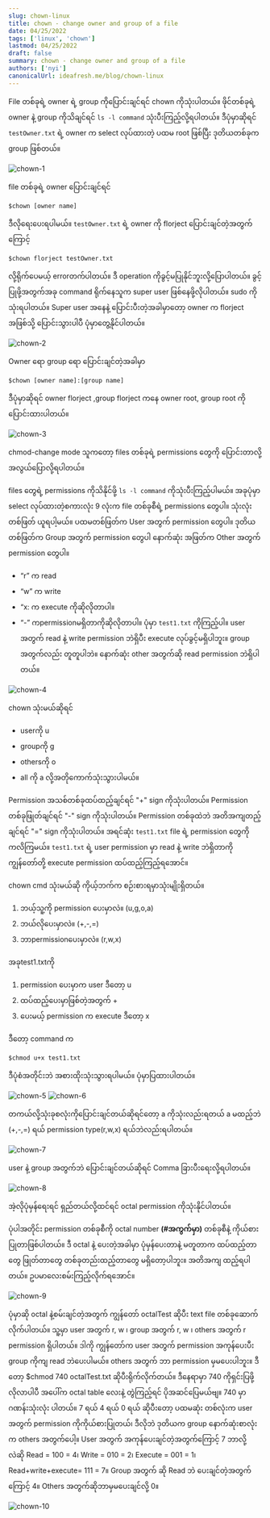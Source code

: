 ```yaml
---
slug: chown-linux
title: chown - change owner and group of a file
date: 04/25/2022
tags: ['linux', 'chown']
lastmod: 04/25/2022
draft: false
summary: chown - change owner and group of a file
authors: ['nyi']
canonicalUrl: ideafresh.me/blog/chown-linux
---
```


File တစ်ခုရဲ့ owner ရဲ့ group ကိုပြောင်းချင်ရင် chown ကိုသုံးပါတယ်။ ဖိုင်တစ်ခုရဲ့ owner နဲ့ group ကိုသိချင်ရင် `ls -l command` သုံးပီးကြည့်လို့ရပါတယ်။ ဒီပုံမှာဆိုရင် `testOwner.txt` ရဲ့ owner က select လုပ်ထားတဲ့ ပထမ root ဖြစ်ပြီး ဒုတိယတစ်ခုက group ဖြစ်တယ်။

![chown-1](/static/images/chown-1.png)

file တစ်ခုရဲ့ owner ပြောင်းချင်ရင်

```shell
$chown [owner name]
```

ဒီလိုရေးပေးရပါမယ်။ `testOwner.txt` ရဲ့ owner ကို florject ပြောင်းချင်တဲ့အတွက်ကြောင့်

```shell
$chown florject testOwner.txt
```

လို့ရိုက်ပေမယ့် errorတက်ပါတယ်။ ဒီ operation ကိုခွင့်မပြုနိုင်ဘူးလို့ပြောပါတယ်။ ခွင့်ပြုဖို့အတွက်အခု command ရိုက်နေသူက super user ဖြစ်‌နေဖို့လိုပါတယ်။ sudo ကိုသုံးရပါတယ်။ Super user အနေနဲ့ ပြောင်းပီးတဲ့အခါမှာတော့ owner က florject အဖြစ်သို့ ပြောင်းသွားပါပီ ပုံမှာတွေ့နိုင်ပါတယ်။

![chown-2](/static/images/chown-2.png)

Owner ရော group ရော ပြောင်းချင်တဲ့အခါမှာ

```shell
$chown [owner name]:[group name]
```

ဒီပုံမှာဆိုရင် owner florject ,group florject ကနေ owner root, group root ကိုပြောင်းထားပါတယ်။

![chown-3](/static/images/chown-3.png)

chmod-change mode
သူကတော့ files တစ်ခုရဲ့ permissions တွေကို ပြောင်းတာလို့ အလွယ်ပြောလို့ရပါတယ်။

files တွေရဲ့ permissions ကိုသိနိုင်ဖို့ `ls -l command` ကိုသုံးပီးကြည့်ပါမယ်။ အခုပုံမှာ select လုပ်ထားတဲ့စကားလုံး 9 လုံးက file တစ်ခုစီရဲ့ permissions တွေပါ။ သုံးလုံးတစ်ဖြတ် ယူရပါ့မယ်။ ပထမတစ်ဖြတ်က User အတွက် permission တွေပါ။ ဒုတိယတစ်ဖြတ်က Group အတွက် permission တွေပါ နောက်ဆုံး အဖြတ်က Other အတွက် permission တွေပါ။

- “r” က read
- “w” က write
- “x: က execute ကိုဆိုလိုတာပါ။
- “-” ကpermissionမရှိတာကိုဆိုလိုတာပါ။
ပုံမှာ `test1.txt` ကိုကြည့်ပါ။ user အတွက် read နဲ့ write permission ဘဲရှိပီး execute လုပ်ခွင့်မရှိပါဘူး။ group အတွက်လည်း တူတူပါဘဲ။ နောက်ဆုံး other အတွက်ဆို read permission ဘဲရှိပါတယ်။

![chown-4](/static/images/chown-4.png)

chown သုံးမယ်ဆိုရင်

- userကို u
- groupကို g
- othersကို o
- all ကို a လို့အတိုကောက်သုံးသွားပါမယ်။

Permission အသစ်တစ်ခုထပ်ထည့်ချင်ရင် "+" sign ကိုသုံးပါတယ်။
Permission တစ်ခု‌ဖြုတ်ချင်ရင် "-" sign ကိုသုံးပါတယ်။
Permission တစ်ခုထဲဘဲ အတိအကျတည့်ချင်ရင် "=" sign ကိုသုံးပါတယ်။
အရင်ဆုံး `test1.txt` file ရဲ့ permission တွေကိုကလိကြမယ်။ `test1.txt` ရဲ့ user permission မှာ read နဲ့ write ဘဲရှိတာကို ကျွန်တော်တို့ execute permission ထပ်ထည့်ကြည့်ရအောင်။

chown cmd သုံးမယ်ဆို ကိုယ့်ဘက်က စဉ်းစားရမှာသုံးမျိုးရှိတယ်။

1. ဘယ့်သူ့ကို permission ပေးမှာလဲ။ (u,g,o,a)
2. ဘယ်လိုပေးမှာလဲ။ (+,-,=)
3. ဘာpermissionပေးမှာလဲ။ (r,w,x)

အခုtest1.txtကို

1. permission ပေးမှာက user ဒီတော့ u
2. ထပ်ထည့်ပေးမှာဖြစ်တဲ့အတွက် +
3. ပေးမယ့် permission က execute ဒီတော့ x

ဒီတော့ command က

```shell
$chmod u+x test1.txt
```

ဒီပုံစံအတိုင်းဘဲ အစားထိုးသုံးသွားရပါမယ်။ ပုံမှာပြထားပါတယ်။

![chown-5](/static/images/chown-5.png)
![chown-6](/static/images/chown-6.png)

တကယ်လို့သုံးခုစလုံးကိုပြောင်းချင်တယ်ဆိုရင်တော့ a ကိုသုံးလည်းရတယ် a မထည့်ဘဲ (+,-,=) ရယ် permission type(r,w,x) ရယ်ဘဲလည်းရပါတယ်။

![chown-7](/static/images/chown-7.png)

user နဲ့ group အတွက်ဘဲ ပြောင်းချင်တယ်ဆိုရင် Comma ခြားပီးရေးလို့ရပါတယ်။

![chown-8](/static/images/chown-8.png)

အဲ့လိုပုံမှန်ရေးရင် ရှည်တယ်လို့ထင်ရင် octal permission ကိုသုံးနိုင်ပါတယ်။

ပုံပါအတိုင်း permission တစ်ခုစီကို octal number **(#အကွက်မှာ)** တစ်ခုစီနဲ့ ကိုယ်စားပြုတာဖြစ်ပါတယ်။ ဒီ octal နဲ့‌ ပေးတဲ့အခါမှာ ပုံမှန်ပေးတာနဲ့ မတူတာက ထပ်ထည့်တာတွေ ဖြုတ်တာတွေ တစ်ခုတည်းထည့်တာတွေ မရှိတော့ပါဘူး။ အတိအကျ ထည့်ရပါတယ်။
ဥပမာလေးစမ်းကြည့်လိုက်ရအောင်။

![chown-9](/static/images/chown-9.png)

ပုံမှာဆို octal နဲ့စမ်းချင်တဲ့အတွက် ကျွန်တော် octalTest ဆိုပီး text file တစ်ခုဆောက်လိုက်ပါတယ်။ သူ့မှာ user အတွက် r, w ၊ group အတွက် r, w ၊ others အတွက် r permission ရှိပါတယ်။ ဒါကို ကျွန်တော်က user အတွက် permission အကုန်ပေးပီး group ကိုကျ read ဘဲပေးပါမယ်။ others အတွက် ဘာ permission မှမပေးပါဘူး။ ဒီတော့ $chmod 740 octalTest.txt ဆိုပီးရိုက်လိုက်တယ်။ ဒီနေရာမှာ 740 ကိုရှင်းပြဖို့ လိုလာပါပီ အပေါ်က octal table လေးနဲ့ တွဲကြည့်ရင် ပိုအဆင်ပြေမယ်ဗျ။ 740 မှာ ဂဏန်းသုံးလုံး ပါတယ်။ 7 ရယ် 4 ရယ် 0 ရယ် ဆိုပီးတော့ ပထမဆုံး တစ်လုံးက user အတွက် permission ကိုကိုယ်စားပြုတယ်၊ ဒီလိုဘဲ ဒုတိယက group နောက်ဆုံးစာလုံးက others အတွက်ပေါ့။ User အတွက် အကုန်ပေးချင်တဲ့အတွက်ကြောင့် 7 ဘာလို့လဲဆို Read = 100 = 4၊ Write = 010 = 2၊ Execute = 001 = 1၊ Read+write+execute= 111 = 7။ Group အတွက် ဆို Read ဘဲ ပေးချင်တဲ့အတွက်ကြောင့် 4။ Others အတွက်ဆိုဘာမှမပေးချင်လို့ 0။

![chown-10](/static/images/chown-10.png)
